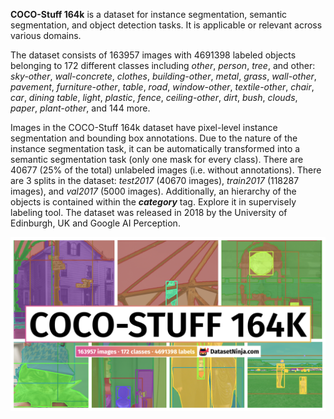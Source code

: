 **COCO-Stuff 164k** is a dataset for instance segmentation, semantic segmentation, and object detection tasks. It is applicable or relevant across various domains.

The dataset consists of 163957 images with 4691398 labeled objects belonging to 172 different classes including _other_, _person_, _tree_, and other: _sky-other_, _wall-concrete_, _clothes_, _building-other_, _metal_, _grass_, _wall-other_, _pavement_, _furniture-other_, _table_, _road_, _window-other_, _textile-other_, _chair_, _car_, _dining table_, _light_, _plastic_, _fence_, _ceiling-other_, _dirt_, _bush_, _clouds_, _paper_, _plant-other_, and 144 more.

Images in the COCO-Stuff 164k dataset have pixel-level instance segmentation and bounding box annotations. Due to the nature of the instance segmentation task, it can be automatically transformed into a semantic segmentation task (only one mask for every class). There are 40677 (25% of the total) unlabeled images (i.e. without annotations). There are 3 splits in the dataset: _test2017_ (40670 images), _train2017_ (118287 images), and _val2017_ (5000 images). Additionally, an hierarchy of the objects is contained within the ***category*** tag. Explore it in supervisely labeling tool. The dataset was released in 2018 by the University of Edinburgh, UK and Google AI Perception.

<img src="https://github.com/dataset-ninja/cocostuff164k/raw/main/visualizations/poster.png">
